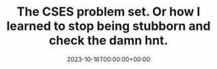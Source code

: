 ---
layout: post
title:  "The CSES problem set. Or how I learned to stop being stubborn and check the damn hnt."
date:   2023-10-16T00:00:00+00:00
tags: [algorithms]
published: false
---